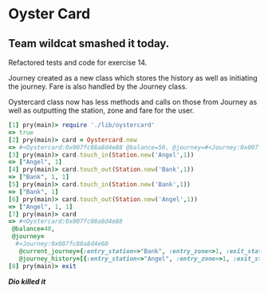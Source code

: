 # Oyster Card


## Team wildcat smashed it today.

Refactored tests and code for exercise 14.

Journey created as a new class which stores the history as well as initiating
the journey. Fare is also handled by the Journey class.

Oystercard class now has less methods and calls on those from Journey as well as
outputting the station, zone and fare for the user.

```ruby
[1] pry(main)> require './lib/oystercard'
=> true
[2] pry(main)> card = Oystercard.new
=> #<Oystercard:0x007fc88a8d4e88 @balance=50, @journey=#<Journey:0x007fc88a8d4e60 @journey_history=[]>>
[3] pry(main)> card.touch_in(Station.new('Angel',1))
=> ["Angel", 1]
[4] pry(main)> card.touch_out(Station.new('Bank',1))
=> ["Bank", 1, 1]
[5] pry(main)> card.touch_in(Station.new('Bank',1))
=> ["Bank", 1]
[6] pry(main)> card.touch_out(Station.new('Angel',1))
=> ["Angel", 1, 1]
[7] pry(main)> card
=> #<Oystercard:0x007fc88a8d4e88
 @balance=48,
 @journey=
  #<Journey:0x007fc88a8d4e60
   @current_journey={:entry_station=>"Bank", :entry_zone=>1, :exit_station=>"Angel", :exit_zone=>1},
   @journey_history=[{:entry_station=>"Angel", :entry_zone=>1, :exit_station=>"Bank", :exit_zone=>1}, {:entry_station=>"Bank", :entry_zone=>1, :exit_station=>"Angel", :exit_zone=>1}]>>
[8] pry(main)> exit
```


***Dio killed it***
